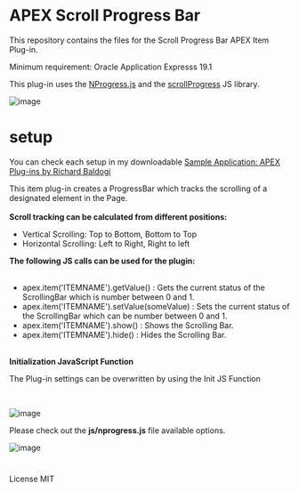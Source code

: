 # APEX Scroll Progress Bar
This repository contains the files for the Scroll Progress Bar APEX Item Plug-in.

Minimum requirement: Oracle Application Expresss 19.1

This plug-in uses the <a href="https://rstacruz.github.io/nprogress/" rel="nofollow">NProgress.js</a> and the <a href="https://jeremenichelli.github.io/scrollProgress/" rel="nofollow">scrollProgress</a> JS library.

![image](https://github.com/baldogiRichard/apex-scroll-progress-bar/assets/100072414/d5adbbc9-bee1-4611-a03f-6bfa69aadbb1)

# setup

You can check each setup in my downloadable <a href="https://github.com/baldogiRichard/plug-in-site" rel="nofollow">Sample Application: APEX Plug-ins by Richard Baldogi</a>

This item plug-in creates a ProgressBar which tracks the scrolling of a designated element in the Page.
<br>
<br>
<b>Scroll tracking can be calculated from different positions:</b>
<ul>
    <li>Vertical Scrolling: Top to Bottom, Bottom to Top</li>
    <li>Horizontal Scrolling: Left to Right, Right to left</li>
</ul>
<b>The following JS calls can be used for the plugin:</b>
<br>
<br>
<ul>
        <li>apex.item('ITEMNAME').getValue() : Gets the current status of the ScrollingBar which is number between 0 and 1.</li>
        <li>apex.item('ITEMNAME').setValue(someValue) : Sets the current status of the ScrollingBar which can be number between 0 and 1.</li>
        <li>apex.item('ITEMNAME').show() : Shows the Scrolling Bar.</li>
        <li>apex.item('ITEMNAME').hide() : Hides the Scrolling Bar.</li>
</ul>
<br>
<b>Initialization JavaScript Function</b>
<p>The Plug-in settings can be overwritten by using the Init JS Function</p>
<br>

![image](https://github.com/baldogiRichard/apex-scroll-progress-bar/assets/100072414/8249abb5-e28a-490a-a37d-865180b7bb24)

<p>Please check out the <b>js/nprogress.js</b> file available options.</p>

![image](https://github.com/baldogiRichard/apex-scroll-progress-bar/assets/100072414/e42777fa-3fb4-45b9-a128-6f38cfd3f6d0)


#

License MIT
